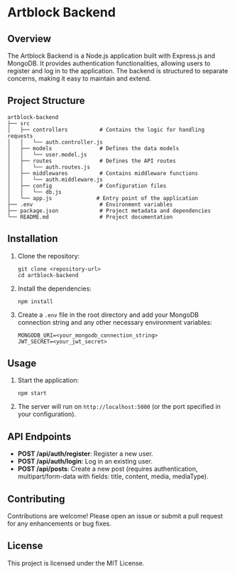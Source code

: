 # Artblock Backend

## Overview
The Artblock Backend is a Node.js application built with Express.js and MongoDB. It provides authentication functionalities, allowing users to register and log in to the application. The backend is structured to separate concerns, making it easy to maintain and extend.

## Project Structure
```
artblock-backend
├── src
│   ├── controllers          # Contains the logic for handling requests
│   │   └── auth.controller.js
│   ├── models               # Defines the data models
│   │   └── user.model.js
│   ├── routes               # Defines the API routes
│   │   └── auth.routes.js
│   ├── middlewares          # Contains middleware functions
│   │   └── auth.middleware.js
│   ├── config               # Configuration files
│   │   └── db.js
│   └── app.js              # Entry point of the application
├── .env                     # Environment variables
├── package.json             # Project metadata and dependencies
└── README.md                # Project documentation
```

## Installation

1. Clone the repository:
   ```
   git clone <repository-url>
   cd artblock-backend
   ```

2. Install the dependencies:
   ```
   npm install
   ```

3. Create a `.env` file in the root directory and add your MongoDB connection string and any other necessary environment variables:
   ```
   MONGODB_URI=<your_mongodb_connection_string>
   JWT_SECRET=<your_jwt_secret>
   ```

## Usage

1. Start the application:
   ```
   npm start
   ```

2. The server will run on `http://localhost:5000` (or the port specified in your configuration).

## API Endpoints

- **POST /api/auth/register**: Register a new user.
- **POST /api/auth/login**: Log in an existing user.
- **POST /api/posts**: Create a new post (requires authentication, multipart/form-data with fields: title, content, media, mediaType).

## Contributing
Contributions are welcome! Please open an issue or submit a pull request for any enhancements or bug fixes.

## License
This project is licensed under the MIT License.